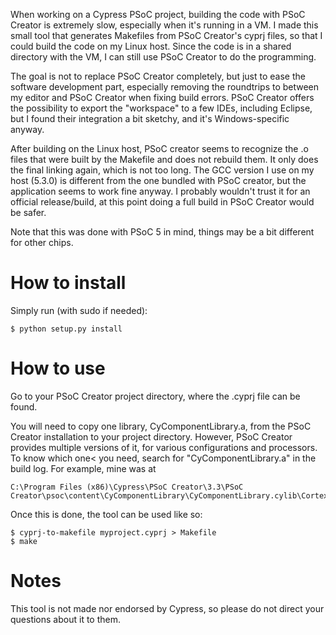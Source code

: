 When working on a Cypress PSoC project, building the code with PSoC Creator is
extremely slow, especially when it's running in a VM.  I made this small tool
that generates Makefiles from PSoC Creator's cyprj files, so that I could build
the code on my Linux host.  Since the code is in a shared directory with the
VM, I can still use PSoC Creator to do the programming.

The goal is not to replace PSoC Creator completely, but just to ease the
software development part, especially removing the roundtrips to between my
editor and PSoC Creator when fixing build errors.  PSoC Creator offers the
possibility to export the "workspace" to a few IDEs, including Eclipse, but I
found their integration a bit sketchy, and it's Windows-specific anyway.

After building on the Linux host, PSoC creator seems to recognize the .o files
that were built by the Makefile and does not rebuild them.  It only does the
final linking again, which is not too long.  The GCC version I use on my host
(5.3.0) is different from the one bundled with PSoC creator, but the
application seems to work fine anyway.  I probably wouldn't trust it for an
official release/build, at this point doing a full build in PSoC Creator would
be safer.

Note that this was done with PSoC 5 in mind, things may be a bit different for
other chips.

# How to install

Simply run (with sudo if needed):

    $ python setup.py install

# How to use

Go to your PSoC Creator project directory, where the .cyprj file can be found.

You will need to copy one library, CyComponentLibrary.a, from the PSoC Creator
installation to your project directory.  However, PSoC Creator provides multiple
versions of it, for various configurations and processors.  To know which one<
you need, search for "CyComponentLibrary.a" in the build log.  For example, mine
was at

    C:\Program Files (x86)\Cypress\PSoC Creator\3.3\PSoC Creator\psoc\content\CyComponentLibrary\CyComponentLibrary.cylib\CortexM3\ARM_GCC_493\Debug\CyComponentLibrary.a

Once this is done, the tool can be used like so:

    $ cyprj-to-makefile myproject.cyprj > Makefile
    $ make

# Notes

This tool is not made nor endorsed by Cypress, so please do not direct your questions about it to them.
